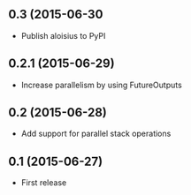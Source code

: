 ## 0.3 (2015-06-30
- Publish aloisius to PyPI

## 0.2.1 (2015-06-29)
- Increase parallelism by using FutureOutputs

## 0.2 (2015-06-28)
- Add support for parallel stack operations

## 0.1 (2015-06-27)
- First release
